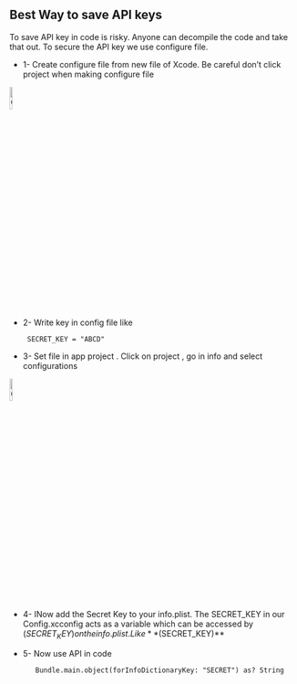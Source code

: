 ## Best Way to save API keys


To save API key in code is risky. Anyone can decompile the code and take that out. To secure the API key we use configure file.


- 1-  Create configure file from new file of Xcode. Be careful don’t click project when making configure file 


<img classes="fancybox fig-10" src="https://res.cloudinary.com/dlikzl3m2/image/upload/v1607983501/blog/configure_api_image_1.png" style="width:10%;float:center"
title="Configure image 1"/>

- 2-  Write key in config file like

       SECRET_KEY = "ABCD"

- 3-  Set file in app project . Click on project , go in info  and select configurations 

<img classes="fancybox fig-10" src="https://res.cloudinary.com/dlikzl3m2/image/upload/v1627941983/blog/configure_api_iimage_2.png" style="width:10%;float:center"
title="Configure image 2"/>

- 4- INow add the Secret Key to your info.plist. The SECRET_KEY in our Config.xcconfig acts as a variable which can be accessed by $(SECRET_KEY) on the info.plist.
Like **$(SECRET_KEY)**

- 5- Now use API in code

         Bundle.main.object(forInfoDictionaryKey: "SECRET") as? String




